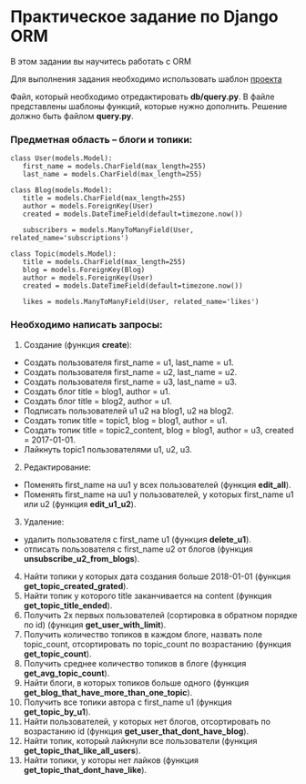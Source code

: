 # Практическое задание по Django ORM

В этом задании вы научитесь работать с ORM

Для выполнения задания необходимо использовать шаблон [проекта](https://github.com/alexopryshko/coursera_assignment_tmp)

Файл, который необходимо отредактировать **db/query.py**. В файле представлены шаблоны функций, которые нужно дополнить.
Решение должно быть файлом **query.py**. 

### Предметная область – блоги и топики:


```python3
class User(models.Model):
   first_name = models.CharField(max_length=255)
   last_name = models.CharField(max_length=255)

class Blog(models.Model):
   title = models.CharField(max_length=255)
   author = models.ForeignKey(User)
   created = models.DateTimeField(default=timezone.now())

   subscribers = models.ManyToManyField(User, related_name='subscriptions')

class Topic(models.Model):
   title = models.CharField(max_length=255)
   blog = models.ForeignKey(Blog)
   author = models.ForeignKey(User)
   created = models.DateTimeField(default=timezone.now())

   likes = models.ManyToManyField(User, related_name='likes')
```
### Необходимо написать запросы:

1. Создание (функция **create**):

- Создать пользователя first_name = u1, last_name = u1.
- Создать пользователя first_name = u2, last_name = u2.
- Создать пользователя first_name = u3, last_name = u3.
- Создать блог title = blog1, author = u1.
- Создать блог title = blog2, author = u1.
- Подписать пользователей u1 u2 на blog1, u2 на blog2.
- Создать топик title = topic1, blog = blog1, author = u1.
- Создать топик title = topic2_content, blog = blog1, author = u3, created = 2017-01-01.
- Лайкнуть topic1 пользователями u1, u2, u3.
2. Редактирование:
- Поменять first_name на uu1 у всех пользователей (функция **edit_all**).
- Поменять first_name на uu1 у пользователей, у которых first_name u1 или u2 (функция **edit_u1_u2**).
3. Удаление:
- удалить пользователя с first_name u1 (функция **delete_u1**).
- отписать пользователя с first_name u2 от блогов (функция **unsubscribe_u2_from_blogs**).
4. Найти топики у которых дата создания больше 2018-01-01 (функция **get_topic_created_grated**).
5. Найти топик у которого title заканчивается на content (функция **get_topic_title_ended**).
6. Получить 2х первых пользователей (сортировка в обратном порядке по id) (функция **get_user_with_limit**).
7. Получить количество топиков в каждом блоге, назвать поле topic_count, отсортировать по topic_count по возрастанию 
  (функция **get_topic_count**).
8. Получить среднее количество топиков в блоге (функция **get_avg_topic_count**).
9. Найти блоги, в которых топиков больше одного (функция **get_blog_that_have_more_than_one_topic**).
10. Получить все топики автора с first_name u1 (функция **get_topic_by_u1**).
11. Найти пользователей, у которых нет блогов, отсортировать по возрастанию id (функция 
    **get_user_that_dont_have_blog**).
12. Найти топик, который лайкнули все пользователи (функция **get_topic_that_like_all_users**).
13. Найти топики, у которы нет лайков (функция **get_topic_that_dont_have_like**).
